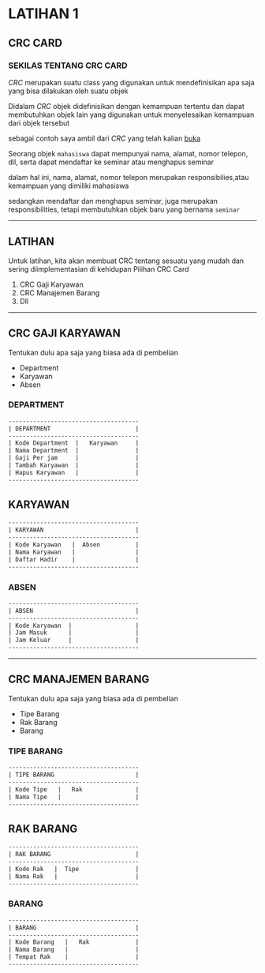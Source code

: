 # LATIHAN 1

## CRC CARD

### SEKILAS TENTANG CRC CARD

_CRC_ merupakan suatu class yang digunakan untuk mendefinisikan apa saja yang bisa dilakukan oleh suatu objek

Didalam _CRC_ objek didefinisikan dengan kemampuan tertentu dan dapat membutuhkan objek lain yang digunakan untuk menyelesaikan kemampuan dari objek tersebut

sebagai contoh saya ambil dari _CRC_ yang telah kalian [buka](http://agilemodeling.com/artifacts/crcModel.htm)

Seorang objek `mahasiswa` dapat mempunyai nama, alamat, nomor telepon, dll, serta dapat mendaftar ke seminar atau menghapus seminar

dalam hal ini, nama, alamat, nomor telepon merupakan responsibilies,atau kemampuan yang dimiliki mahasiswa

sedangkan mendaftar dan menghapus seminar, juga merupakan responsibilities, tetapi membutuhkan objek baru yang bernama `seminar`

---

## LATIHAN

Untuk latihan, kita akan membuat CRC tentang sesuatu yang mudah dan sering diimplementasian di kehidupan
Pilihan CRC Card

1. CRC Gaji Karyawan
2. CRC Manajemen Barang
3. Dll

---

## CRC GAJI KARYAWAN

Tentukan dulu apa saja yang biasa ada di pembelian

- Department
- Karyawan
- Absen

### DEPARTMENT

```txt
-------------------------------------
| DEPARTMENT                        |
-------------------------------------
| Kode Department  |   Karyawan     |
| Nama Department  |                |
| Gaji Per jam     |                |
| Tambah Karyawan  |                |
| Hapus Karyawan   |                |
-------------------------------------
```

## KARYAWAN

```txt
-------------------------------------
| KARYAWAN                          |
-------------------------------------
| Kode Karyawan   |  Absen          |
| Nama Karyawan   |                 |
| Daftar Hadir    |                 |
-------------------------------------
```

### ABSEN

```txt
-------------------------------------
| ABSEN                             |
-------------------------------------
| Kode Karyawan  |                  |
| Jam Masuk      |                  |
| Jam Keluar     |                  |
-------------------------------------
```

---

## CRC MANAJEMEN BARANG

Tentukan dulu apa saja yang biasa ada di pembelian

- Tipe Barang
- Rak Barang
- Barang

### TIPE BARANG

```txt
-------------------------------------
| TIPE BARANG                       |
-------------------------------------
| Kode Tipe   |   Rak               |
| Nama Tipe   |                     |
-------------------------------------
```

## RAK BARANG

```txt
-------------------------------------
| RAK BARANG                        |
-------------------------------------
| Kode Rak   |  Tipe                |
| Nama Rak   |                      |
-------------------------------------
```

### BARANG

```txt
-------------------------------------
| BARANG                            |
-------------------------------------
| Kode Barang   |   Rak             |
| Nama Barang   |                   |
| Tempat Rak    |                   |
-------------------------------------
```
